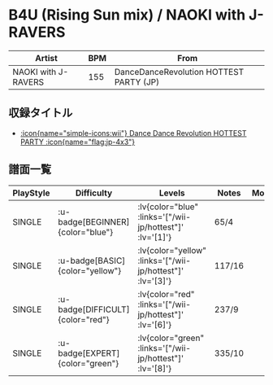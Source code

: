 # B4U (Rising Sun mix) / NAOKI with J-RAVERS

|Artist|BPM|From|
|------|---|----|
|NAOKI with J-RAVERS|155|DanceDanceRevolution HOTTEST PARTY (JP)|

## 収録タイトル

- [ :icon{name="simple-icons:wii"} Dance Dance Revolution HOTTEST PARTY :icon{name="flag:jp-4x3"} ](/wii-jp/hottest)

## 譜面一覧

|PlayStyle|Difficulty|Levels|Notes|Movie|
|---------|----------|------|-----|-----|
|SINGLE| :u-badge[BEGINNER]{color="blue"} | :lv{color="blue" :links='["/wii-jp/hottest"]' :lv='[1]'} |65/4||
|SINGLE| :u-badge[BASIC]{color="yellow"} | :lv{color="yellow" :links='["/wii-jp/hottest"]' :lv='[3]'} |117/16||
|SINGLE| :u-badge[DIFFICULT]{color="red"} | :lv{color="red" :links='["/wii-jp/hottest"]' :lv='[6]'} |237/9||
|SINGLE| :u-badge[EXPERT]{color="green"} | :lv{color="green" :links='["/wii-jp/hottest"]' :lv='[8]'} |335/10||
